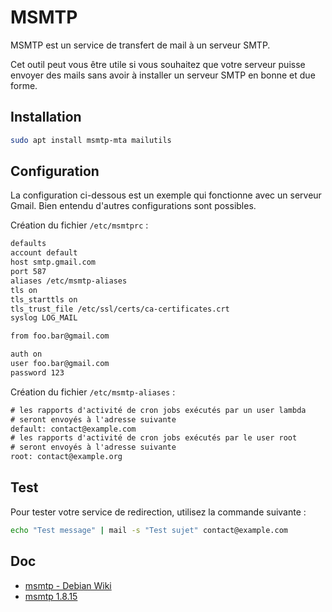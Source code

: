 # MSMTP

MSMTP est un service de transfert de mail à un serveur SMTP.

Cet outil peut vous être utile si vous souhaitez que votre serveur
puisse envoyer des mails sans avoir à installer un serveur SMTP en bonne
et due forme.

## Installation

```bash
sudo apt install msmtp-mta mailutils
```

## Configuration

La configuration ci-dessous est un exemple qui fonctionne avec un
serveur Gmail. Bien entendu d'autres configurations sont possibles.

Création du fichier `/etc/msmtprc` :

```default
defaults
account default
host smtp.gmail.com
port 587
aliases /etc/msmtp-aliases
tls on
tls_starttls on
tls_trust_file /etc/ssl/certs/ca-certificates.crt
syslog LOG_MAIL

from foo.bar@gmail.com

auth on
user foo.bar@gmail.com
password 123
```

Création du fichier `/etc/msmtp-aliases` :

```default
# les rapports d'activité de cron jobs exécutés par un user lambda
# seront envoyés à l'adresse suivante
default: contact@example.com
# les rapports d'activité de cron jobs exécutés par le user root
# seront envoyés à l'adresse suivante
root: contact@example.org
```

## Test

Pour tester votre service de redirection, utilisez la commande
suivante :

```bash
echo "Test message" | mail -s "Test sujet" contact@example.com
```

## Doc

- [msmtp - Debian Wiki](https://wiki.debian.org/msmtp)
- [msmtp 1.8.15](https://marlam.de/msmtp/msmtp.html)

